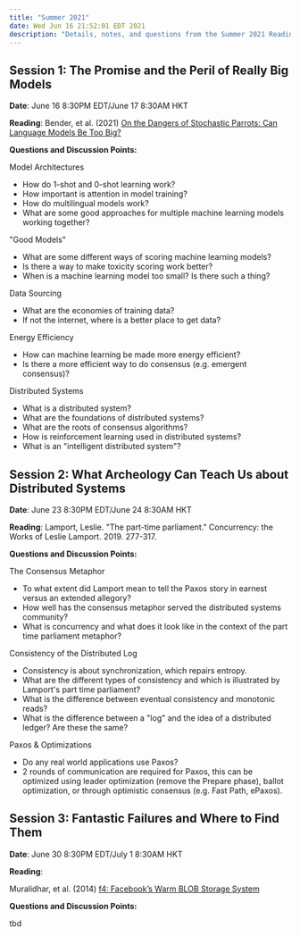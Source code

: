 ```yaml
---
title: "Summer 2021"
date: Wed Jun 16 21:52:01 EDT 2021
description: "Details, notes, and questions from the Summer 2021 Reading Group."
---
```


## Session 1: The Promise and the Peril of Really Big Models

**Date**:
June 16 8:30PM EDT/June 17 8:30AM HKT

**Reading**:
Bender, et al. (2021) [On the Dangers of Stochastic Parrots: Can Language Models Be Too Big?](https://dl.acm.org/doi/pdf/10.1145/3442188.3445922)

**Questions and Discussion Points:**

Model Architectures
- How do 1-shot and 0-shot learning work?
- How important is attention in model training?
- How do multilingual models work?
- What are some good approaches for multiple machine learning models working together?

"Good Models"
- What are some different ways of scoring machine learning models?
- Is there a way to make toxicity scoring work better?
- When is a machine learning model too small? Is there such a thing?

Data Sourcing
- What are the economies of training data?
- If not the internet, where is a better place to get data?

Energy Efficiency
- How can machine learning be made more energy efficient?
- Is there a more efficient way to do consensus (e.g. emergent consensus)?

Distributed Systems
- What is a distributed system?
- What are the foundations of distributed systems?
- What are the roots of consensus algorithms?
- How is reinforcement learning used in distributed systems?
- What is an "intelligent distributed system"?


## Session 2: What Archeology Can Teach Us about Distributed Systems

**Date**:
June 23 8:30PM EDT/June 24 8:30AM HKT

**Reading**:
Lamport, Leslie. "The part-time parliament." Concurrency: the Works of Leslie Lamport. 2019. 277-317.

**Questions and Discussion Points:**

The Consensus Metaphor
- To what extent did Lamport mean to tell the Paxos story in earnest versus an extended allegory?
- How well has the consensus metaphor served the distributed systems community?
- What is concurrency and what does it look like in the context of the part time parliament metaphor?

Consistency of the Distributed Log
- Consistency is about synchronization, which repairs entropy.
- What are the different types of consistency and which is illustrated by Lamport's part time parliament?
- What is the difference between eventual consistency and monotonic reads?
- What is the difference between a "log" and the idea of a distributed ledger? Are these the same?

Paxos & Optimizations
- Do any real world applications use Paxos?
- 2 rounds of communication are required for Paxos, this can be optimized using leader optimization (remove the Prepare phase), ballot optimization, or through optimistic consensus (e.g. Fast Path, ePaxos).


## Session 3: Fantastic Failures and Where to Find Them

**Date**:
June 30 8:30PM EDT/July 1 8:30AM HKT

**Reading**:

Muralidhar, et al. (2014) [f4: Facebook’s Warm BLOB Storage System](https://www.usenix.org/system/files/conference/osdi14/osdi14-paper-muralidhar.pdf)

**Questions and Discussion Points:**

tbd